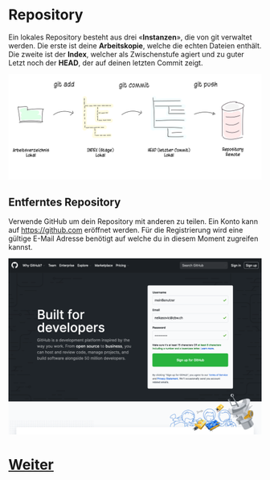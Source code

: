 # Repository

Ein lokales Repository besteht aus drei &laquo;**Instanzen**&raquo;, die von git verwaltet werden. Die erste ist deine **Arbeitskopie**, welche die echten Dateien enthält. Die zweite ist der **Index**, welcher als Zwischenstufe agiert und zu guter Letzt noch der **HEAD**, der auf deinen letzten Commit zeigt.

![Git-Workflow simplified](assets/images/git_workflow_simple_remote.png)

## Entferntes Repository

Verwende GitHub um dein Repository mit anderen zu teilen. Ein Konto kann auf https://github.com eröffnet werden. Für die Registrierung wird eine gültige E-Mail Adresse benötigt auf welche du in diesem Moment zugreifen kannst.

![GitHub create account](assets/images/github_create_account.png)


# [Weiter](Installation.md)
